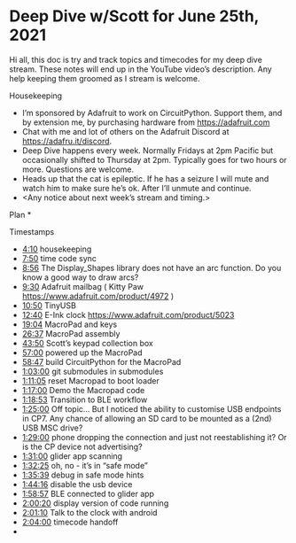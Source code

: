 # Deep Dive w/Scott for June 25th, 2021


Hi all, this doc is try and track topics and timecodes for my deep dive stream. These notes will end up in the YouTube video’s description. Any help keeping them groomed as I stream is welcome.


Housekeeping
* I’m sponsored by Adafruit to work on CircuitPython. Support them, and by extension me, by purchasing hardware from https://adafruit.com
* Chat with me and lot of others on the Adafruit Discord at https://adafru.it/discord.
* Deep Dive happens every week. Normally Fridays at 2pm Pacific but occasionally shifted to Thursday at 2pm. Typically goes for two hours or more. Questions are welcome.
* Heads up that the cat is epileptic. If he has a seizure I will mute and watch him to make sure he’s ok. After I’ll unmute and continue.
* <Any notice about next week’s stream and timing.>


Plan
*

Timestamps
* [4:10](https://www.youtube.com/watch?v=nhnJoOyk6e4&t=250) housekeeping
* [7:50](https://www.youtube.com/watch?v=nhnJoOyk6e4&t=470) time code sync
* [8:56](https://www.youtube.com/watch?v=nhnJoOyk6e4&t=536) The Display_Shapes library does not have an arc function. Do you know a good way to draw arcs?
* [9:30](https://www.youtube.com/watch?v=nhnJoOyk6e4&t=570) Adafruit mailbag ( Kitty Paw https://www.adafruit.com/product/4972 )
* [10:50](https://www.youtube.com/watch?v=nhnJoOyk6e4&t=650) TinyUSB
* [12:40](https://www.youtube.com/watch?v=nhnJoOyk6e4&t=760) E-Ink clock https://www.adafruit.com/product/5023
* [19:04](https://www.youtube.com/watch?v=nhnJoOyk6e4&t=1144) MacroPad and keys
* [26:37](https://www.youtube.com/watch?v=nhnJoOyk6e4&t=1597) MacroPad assembly
* [43:50](https://www.youtube.com/watch?v=nhnJoOyk6e4&t=2630) Scott’s keypad collection box
* [57:00](https://www.youtube.com/watch?v=nhnJoOyk6e4&t=3420) powered up the MacroPad
* [58:47](https://www.youtube.com/watch?v=nhnJoOyk6e4&t=3527) build CircuitPython for the MacroPad
* [1:03:00](https://www.youtube.com/watch?v=nhnJoOyk6e4&t=3780) git submodules in submodules
* [1:11:05](https://www.youtube.com/watch?v=nhnJoOyk6e4&t=4265) reset Macropad to boot loader
* [1:17:00](https://www.youtube.com/watch?v=nhnJoOyk6e4&t=4620) Demo the Macropad code
* [1:18:53](https://www.youtube.com/watch?v=nhnJoOyk6e4&t=4733) Transition to BLE workflow
* [1:25:00](https://www.youtube.com/watch?v=nhnJoOyk6e4&t=5100) Off topic... But I noticed the ability to customise USB endpoints in CP7. Any chance of allowing an SD card to be mounted as a (2nd) USB MSC drive?
* [1:29:00](https://www.youtube.com/watch?v=nhnJoOyk6e4&t=5340) phone dropping the connection and just not reestablishing it? Or is the CP device not advertising?
* [1:31:00](https://www.youtube.com/watch?v=nhnJoOyk6e4&t=5460) glider app scanning
* [1:32:25](https://www.youtube.com/watch?v=nhnJoOyk6e4&t=5545) oh, no - it’s in “safe mode”
* [1:35:39](https://www.youtube.com/watch?v=nhnJoOyk6e4&t=5739) debug in safe mode hints
* [1:44:16](https://www.youtube.com/watch?v=nhnJoOyk6e4&t=6256) disable the usb device
* [1:58:57](https://www.youtube.com/watch?v=nhnJoOyk6e4&t=7137) BLE connected to glider app
* [2:00:20](https://www.youtube.com/watch?v=nhnJoOyk6e4&t=7220) display version of code running
* [2:01:10](https://www.youtube.com/watch?v=nhnJoOyk6e4&t=7270) Talk to the clock with android
* [2:04:00](https://www.youtube.com/watch?v=nhnJoOyk6e4&t=7440) timecode handoff
*

